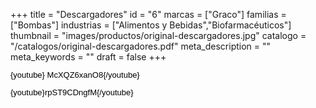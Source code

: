 +++
title = "Descargadores"
id = "6"
marcas = ["Graco"]
familias = ["Bombas"]
industrias = ["Alimentos y Bebidas","Biofarmacéuticos"]
thumbnail = "images/productos/original-descargadores.jpg"
catalogo = "/catalogos/original-descargadores.pdf"
meta_description = ""
meta_keywords = ""
draft = false
+++
<p><span style="color: #000000; font-family: Arial; font-size: 13px; line-height: 14.399999618530273px; text-align: justify; white-space: pre-wrap;">{youtube} McXQZ6xanO8{/youtube}</span></p>
<p><span style="color: #000000; font-family: Arial; font-size: 13px; line-height: 14.399999618530273px; text-align: justify; white-space: pre-wrap;">{youtube}rpST9CDngfM{/youtube}</span></p>
<p> </p>